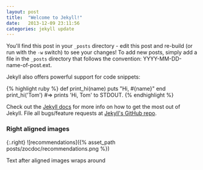 ```yaml
---
layout: post
title:  "Welcome to Jekyll!"
date:   2013-12-09 23:11:56
categories: jekyll update
---
```


You'll find this post in your `_posts` directory - edit this post and re-build (or run with the `-w` switch) to see your changes!
To add new posts, simply add a file in the `_posts` directory that follows the convention: YYYY-MM-DD-name-of-post.ext.

Jekyll also offers powerful support for code snippets:

{% highlight ruby %}
def print_hi(name)
  puts "Hi, #{name}"
end
print_hi('Tom')
#=> prints 'Hi, Tom' to STDOUT.
{% endhighlight %}

Check out the [Jekyll docs][jekyll] for more info on how to get the most out of Jekyll. File all bugs/feature requests at [Jekyll's GitHub repo][jekyll-gh].

### Right aligned images

{:.right}
![recommendations]({% asset_path posts/zocdoc/recommendations.png %})

Text after aligned images wraps around

[jekyll-gh]: https://github.com/mojombo/jekyll
[jekyll]:    http://jekyllrb.com
